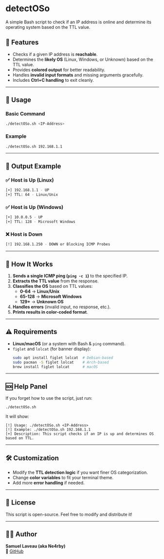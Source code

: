 # detectOSo

A simple Bash script to check if an IP address is online and determine its operating system based on the TTL value.

## 🚀 Features
- Checks if a given IP address is **reachable**.
- Determines the **likely OS** (Linux, Windows, or Unknown) based on the TTL value.
- Provides **colored output** for better readability.
- Handles **invalid input formats** and missing arguments gracefully.
- Includes **Ctrl+C handling** to exit cleanly.

---

## 📌 Usage
### **Basic Command**
```bash
./detectOSo.sh <IP-Address>
```

### **Example**
```bash
./detectOSo.sh 192.168.1.1
```

---

## 🎨 Output Example

### ✅ **Host is Up (Linux)**
```bash
[+] 192.168.1.1 - UP
[+] TTL: 64 - Linux/Unix
```

### ✅ **Host is Up (Windows)**
```bash
[+] 10.0.0.5 - UP
[+] TTL: 128 - Microsoft Windows
```

### ❌ **Host is Down**
```bash
[!] 192.168.1.250 - DOWN or Blocking ICMP Probes
```

---

## 🔧 How It Works
1. **Sends a single ICMP ping (`ping -c 1`)** to the specified IP.
2. **Extracts the TTL value** from the response.
3. **Classifies the OS** based on TTL values:
   - **0-64** → **Linux/Unix**
   - **65-128** → **Microsoft Windows**
   - **129+** → **Unknown OS**
4. **Handles errors** (invalid input, no response, etc.).
5. **Prints results in color-coded format**.

---

## ⚠️ Requirements
- **Linux/macOS** (or a system with Bash & `ping` command).
- `figlet` and `lolcat` (for banner display):
  ```bash
  sudo apt install figlet lolcat  # Debian-based
  sudo pacman -S figlet lolcat    # Arch-based
  brew install figlet lolcat      # macOS
  ```

---

## 🆘 Help Panel
If you forget how to use the script, just run:
```bash
./detectOSo.sh
```
It will show:
```
[!] Usage: ./detectOSo.sh <IP-Address>
[!] Example: ./detectOSo.sh 192.168.1.1
[+] Description: This script checks if an IP is up and determines OS based on TTL.
```

---

## 🛠️ Customization
- Modify the **TTL detection logic** if you want finer OS categorization.
- Change **color variables** to fit your terminal theme.
- Add more **error handling** if needed.

---

## 📜 License
This script is open-source. Feel free to modify and distribute it!

---

## 🧑‍💻 Author
**Samuel Laveau (aka Ne4rby)**  
🔗 [GitHub](https://github.com/ne4rby)
